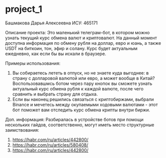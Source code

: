 # project_1

Башмакова Дарья Алексеевна ИСУ: 465171

Описание проекта: Это маленький телеграм-бот, в котором можно узнать текущий курс обмена валют и криптовалют. На данный момент доступна информация по обмену рубля на доллар, евро и юань, а также USDT на биткоин, тон, эфир и солану. Курс будет актуальным ежедневно, как если бы вы искали в браузере.

Примеры использования:
1. Вы собираетесь лететь в отпуск, но не знаете куда выгоднее: в страну с долларовой валютой или евро, а может вообще в Китай? Воспользовавшмсь ботом через пару кнопок вы сможете узнать актуальный курс обмена рубля к каждой валюте, после чего сравнить и выбрать страну для отдыха. 
2. Если вы наконец решились связаться с криптобиржами, выбрали Binance и мечетесь между окупаемыми ходовыми валютами - этот бот поможет вам отследить курс обмена крипты внутри биржи.

Доп. информация:
Разбиралась в устройстве ботов при помощи нескольких гайдов, соответственно, могут иметь место структурные заимствования:
1. https://habr.com/ru/articles/442800/
2. https://habr.com/ru/articles/580408/
3. https://habr.com/ru/articles/442800/

